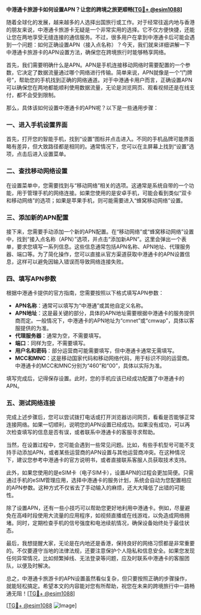 **中港通卡旅游卡如何设置APN？让您的跨境之旅更顺畅[[TG💪+ @esim1088](https://t.me/s/esim1088)]**

随着全球化的发展，越来越多的人选择出国旅行或工作。对于经常往返内地与香港的朋友来说，中港通卡旅游卡无疑是一个非常实用的选择。它不仅方便快捷，还能让您在两地享受无缝连接的通信服务。不过，很多用户在拿到中港通卡后可能会遇到一个问题：如何正确设置APN（接入点名称）？今天，我们就来详细讲解一下中港通卡旅游卡的APN设置方法，确保您在跨境旅行时能够畅享网络。

首先，我们需要明确什么是APN。APN是手机连接移动网络时需要配置的一个参数，它决定了数据流量通过哪个网络进行传输。简单来说，APN就像是一个“门牌号”，帮助您的手机找到正确的网络通道。对于中港通卡用户而言，正确设置APN可以确保您在两地都能顺利使用数据流量，无论是浏览网页、观看视频还是在线支付，都不会受到限制。

那么，具体该如何设置中港通卡的APN呢？以下是一些通用步骤：

### 一、进入手机设置界面

首先，打开您的智能手机，找到“设置”图标并点击进入。不同的手机品牌可能界面略有差异，但大致路径都是相同的。通常情况下，您可以在主屏幕上找到“设置”选项，点击后进入设置菜单。

### 二、查找移动网络设置

在设置菜单中，您需要找到与“移动网络”相关的选项。这通常是系统自带的一个功能，用于管理手机的网络连接。如果您使用的是安卓手机，可能会看到类似“双卡和移动网络”的选项；如果是苹果手机，则可能需要进入“蜂窝移动网络”设置。

### 三、添加新的APN配置

接下来，您需要手动添加一个新的APN配置。在“移动网络”或“蜂窝移动网络”设置中，找到“接入点名称（APN）”选项，并点击“添加新APN”。这里会弹出一个表单，要求您填写一系列信息。这些信息通常包括APN名称、APN地址、代理服务器、端口等。为了简化操作，您可以直接从官方渠道获取中港通卡的APN设置信息，这样可以避免因输入错误而导致网络连接失败。

### 四、填写APN参数

根据中港通卡提供的官方指南，您需要按照以下格式填写APN参数：

- **APN名称**：通常可以填写为“中港通”或其他自定义名称。
- **APN地址**：这是最关键的部分，具体的APN地址需要根据中港通卡的服务提供商而定。一般情况下，中港通卡的APN地址为“cmnet”或“cmwap”，具体以客服提供的为准。
- **代理服务器**：通常为空，不需要填写。
- **端口**：同样为空，不需要填写。
- **用户名和密码**：部分运营商可能需要填写，但中港通卡通常无需填写。
- **MCC和MNC**：这是移动国家代码和移动网络代码，用于标识不同的运营商。中港通卡的MCC和MNC分别为“460”和“00”，具体以实际为准。

填写完成后，记得保存设置。此时，您的手机应该已经成功配置了中港通卡的APN。

### 五、测试网络连接

完成上述步骤后，您可以尝试拨打电话或打开浏览器访问网页，看看是否能够正常连接网络。如果一切顺利，说明您的APN设置已经成功。如果没有成功，可以再次检查填写的信息是否有误，或者联系中港通卡的客服寻求帮助。

当然，在设置过程中，您可能会遇到一些常见问题。比如，有些手机型号可能不支持手动添加APN，或者某些运营商的APN设置与其他运营商冲突。在这种情况下，建议您参考中港通卡的官方说明书，或者直接联系客服人员获取技术支持。

此外，如果您使用的是eSIM卡（电子SIM卡），设置APN的过程会更加简便。只需通过手机的eSIM管理应用，选择中港通卡的服务计划，系统会自动为您配置相应的APN参数。这种方式不仅省去了手动输入的麻烦，还大大降低了出错的可能性。

除了设置APN，还有一些小技巧可以帮助您更好地利用中港通卡。例如，尽量避免在高峰时段使用大流量的应用程序，如视频直播或在线游戏，以免造成网络拥堵。同时，定期检查手机的信号强度和电池续航情况，确保设备始终处于最佳状态。

最后，我想提醒大家，无论是在内地还是香港，保持良好的网络习惯都是非常重要的。不仅要遵守当地的法律法规，还要注意保护个人隐私和信息安全。如果您发现任何异常情况，比如频繁掉线、无法登录等问题，应及时联系中港通卡的客服团队，以便及时解决。

总之，中港通卡旅游卡的APN设置虽然看似复杂，但只要按照正确的步骤操作，就能轻松搞定。希望本文的内容能对您有所帮助，祝您在未来的跨境旅行中一路畅通无阻！[[TG💪+ @esim1088](https://t.me/s/esim1088)]

[[TG💪+ @esim1088](https://t.me/s/esim1088) ![Image](https://i.postimg.cc/4NQfJmqS/Snipaste-2025-05-13-00-14-12.png)]